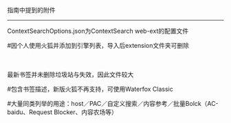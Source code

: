 指南中提到的附件

------


ContextSearchOptions.json为ContextSearch web-ext的配置文件

#因个人使用火狐并添加到引擎列表，导入后extension文件夹可删除


　　

最新书签并未删除垃圾站与失效，因此文件较大

#包含书签描述，新版火狐不再支持，可使用Waterfox Classic

#大量同类列举的用途：host／PAC／自定义搜索／内容参考／批量Bolck（AC-baidu、Request Blocker、内容农场等）

